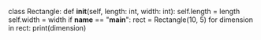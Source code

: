 class Rectangle:
    def __init__(self, length: int, width: int):
        self.length = length
        self.width = width
if __name__ == "__main__":
    rect = Rectangle(10, 5)
    for dimension in rect:
        print(dimension)
